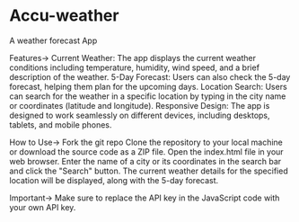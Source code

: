 # Accu-weather
A weather forecast App

Features-> 
Current Weather: The app displays the current weather conditions including temperature, humidity, wind speed, and a brief description of the weather.
5-Day Forecast: Users can also check the 5-day forecast, helping them plan for the upcoming days.
Location Search: Users can search for the weather in a specific location by typing in the city name or coordinates (latitude and longitude).
Responsive Design: The app is designed to work seamlessly on different devices, including desktops, tablets, and mobile phones.

How to Use-> 
Fork the git repo
Clone the repository to your local machine or download the source code as a ZIP file.
Open the index.html file in your web browser.
Enter the name of a city or its coordinates in the search bar and click the "Search" button.
The current weather details for the specified location will be displayed, along with the 5-day forecast.

Important-> 
Make sure to replace the API key in the JavaScript code with your own API key.
